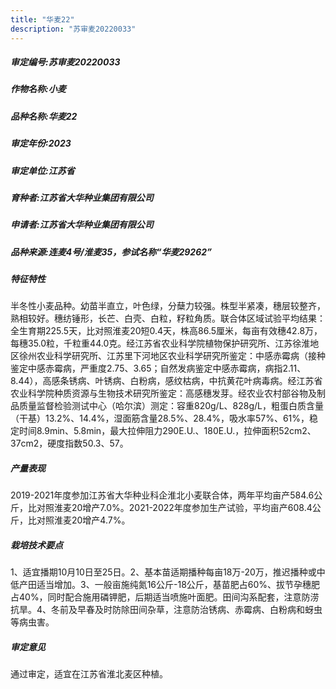 ```yaml
---
title: "华麦22"
description: "苏审麦20220033"
---
```

##### 审定编号:苏审麦20220033

##### 作物名称:小麦

##### 品种名称:华麦22

##### 审定年份:2023

##### 审定单位:江苏省

##### 育种者:江苏省大华种业集团有限公司

##### 申请者:江苏省大华种业集团有限公司

##### 品种来源:连麦4号/淮麦35，参试名称“华麦29262”

##### 特征特性
半冬性小麦品种。幼苗半直立，叶色绿，分蘖力较强。株型半紧凑，穗层较整齐，熟相较好。穗纺锤形，长芒、白壳、白粒，籽粒角质。联合体区域试验平均结果：全生育期225.5天，比对照淮麦20短0.4天，株高86.5厘米，每亩有效穗42.8万，每穗35.0粒，千粒重44.0克。经江苏省农业科学院植物保护研究所、江苏徐淮地区徐州农业科学研究所、江苏里下河地区农业科学研究所鉴定：中感赤霉病（接种鉴定中感赤霉病，严重度2.75、3.65；自然发病鉴定中感赤霉病，病指2.11、8.44），高感条锈病、叶锈病、白粉病，感纹枯病，中抗黄花叶病毒病。经江苏省农业科学院种质资源与生物技术研究所鉴定：高感穗发芽。经农业农村部谷物及制品质量监督检验测试中心（哈尔滨）测定：容重820g/L、828g/L，粗蛋白质含量（干基）13.2%、14.4%，湿面筋含量28.5%、28.4%，吸水率57%、61%，稳定时间8.9min、5.8min，最大拉伸阻力290E.U.、180E.U.，拉伸面积52cm2、37cm2，硬度指数50.3、57。

##### 产量表现
2019-2021年度参加江苏省大华种业科企淮北小麦联合体，两年平均亩产584.6公斤，比对照淮麦20增产7.0%。2021-2022年度参加生产试验，平均亩产608.4公斤，比对照淮麦20增产4.7%。

##### 栽培技术要点
1、适宜播期10月10日至25日。2、基本苗适期播种每亩18万-20万，推迟播种或中低产田适当增加。3、一般亩施纯氮16公斤-18公斤，基苗肥占60%、拔节孕穗肥占40%，同时配合施用磷钾肥，后期适当喷施叶面肥。田间沟系配套，注意防涝抗旱。4、冬前及早春及时防除田间杂草，注意防治锈病、赤霉病、白粉病和蚜虫等病虫害。

##### 审定意见
通过审定，适宜在江苏省淮北麦区种植。
